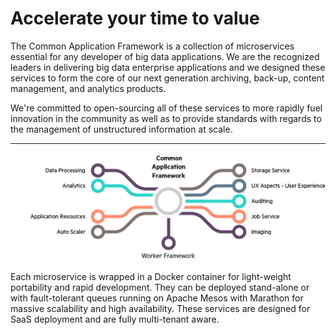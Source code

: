 # Accelerate your time to value

The Common Application Framework is a collection of microservices essential for any developer of big data applications. 
We are the recognized leaders in delivering big data enterprise applications and we designed these services to form the core of our next generation archiving, 
back-up, content management, and analytics products.

We're committed to open-sourcing all of these services to more rapidly fuel innovation in the community as well as to provide standards 
with regards to the management of unstructured information at scale.

---

![Overview](assets/img/microservices-graphic.png)

Each microservice is wrapped in a Docker container for light-weight portability and rapid development. 
They can be deployed stand-alone or with fault-tolerant queues running on Apache Mesos with Marathon for massive scalability 
and high availability. These services are designed for SaaS deployment and are fully multi-tenant aware.